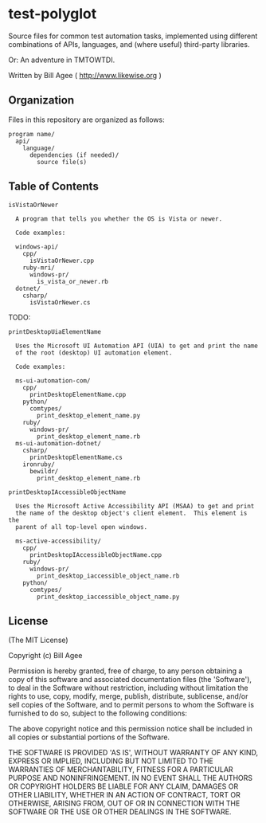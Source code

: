 # test-polyglot 
Source files for common test automation tasks, implemented using different combinations of APIs, languages, and (where useful) third-party libraries.

Or: An adventure in TMTOWTDI.

Written by Bill Agee ( http://www.likewise.org )

## Organization
Files in this repository are organized as follows:

````
program name/
  api/
    language/
      dependencies (if needed)/
        source file(s)
````

## Table of Contents


````
isVistaOrNewer

  A program that tells you whether the OS is Vista or newer.

  Code examples:

  windows-api/
    cpp/
      isVistaOrNewer.cpp
    ruby-mri/
      windows-pr/
        is_vista_or_newer.rb
  dotnet/
    csharp/
      isVistaOrNewer.cs

````

TODO:

````
printDesktopUiaElementName

  Uses the Microsoft UI Automation API (UIA) to get and print the name
  of the root (desktop) UI automation element.

  Code examples:

  ms-ui-automation-com/
    cpp/
      printDesktopElementName.cpp
    python/
      comtypes/
        print_desktop_element_name.py
    ruby/
      windows-pr/
        print_desktop_element_name.rb
  ms-ui-automation-dotnet/
    csharp/
      printDesktopElementName.cs
    ironruby/
      bewildr/
        print_desktop_element_name.rb
````

````
printDesktopIAccessibleObjectName

  Uses the Microsoft Active Accessibility API (MSAA) to get and print
  the name of the desktop object's client element.  This element is the
  parent of all top-level open windows.

  ms-active-accessibility/
    cpp/
      printDesktopIAccessibleObjectName.cpp
    ruby/
      windows-pr/
        print_desktop_iaccessible_object_name.rb
    python/
      comtypes/
        print_desktop_iaccessible_object_name.py
````

## License
(The MIT License)

Copyright (c) Bill Agee

Permission is hereby granted, free of charge, to any person obtaining a copy of this software and associated documentation files (the 'Software'), to deal in the Software without restriction, including without limitation the rights to use, copy, modify, merge, publish, distribute, sublicense, and/or sell copies of the Software, and to permit persons to whom the Software is furnished to do so, subject to the following conditions:

The above copyright notice and this permission notice shall be included in all copies or substantial portions of the Software.

THE SOFTWARE IS PROVIDED 'AS IS', WITHOUT WARRANTY OF ANY KIND, EXPRESS OR IMPLIED, INCLUDING BUT NOT LIMITED TO THE WARRANTIES OF MERCHANTABILITY, FITNESS FOR A PARTICULAR PURPOSE AND NONINFRINGEMENT. IN NO EVENT SHALL THE AUTHORS OR COPYRIGHT HOLDERS BE LIABLE FOR ANY CLAIM, DAMAGES OR OTHER LIABILITY, WHETHER IN AN ACTION OF CONTRACT, TORT OR OTHERWISE, ARISING FROM, OUT OF OR IN CONNECTION WITH THE SOFTWARE OR THE USE OR OTHER DEALINGS IN THE SOFTWARE.
